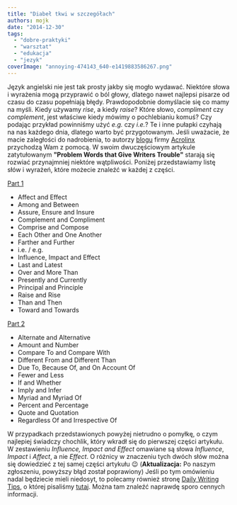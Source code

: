 ```yaml
---
title: "Diabeł tkwi w szczegółach"
authors: mojk
date: "2014-12-30"
tags:
  - "dobre-praktyki"
  - "warsztat"
  - "edukacja"
  - "jezyk"
coverImage: "annoying-474143_640-e1419883586267.png"
---
```


Język angielski nie jest tak prosty jakby się mogło wydawać. Niektóre słowa i
wyrażenia mogą przyprawić o ból głowy, dlatego nawet najlepsi pisarze od czasu
do czasu popełniają błędy. Prawdopodobnie domyślacie się co mamy na myśli. Kiedy
używamy _rise_, a kiedy _raise_? Które słowo, _compliment_ czy _complement_,
jest właściwe kiedy mówimy o pochlebianiu komuś? Czy podając przykład powinniśmy
użyć _e.g._ czy _i.e._? Te i inne pułapki czyhają na nas każdego dnia, dlatego
warto być przygotowanym. Jeśli uważacie, że macie zaległości do nadrobienia, to
autorzy [blogu](http://www.acrolinx.com/blog/) firmy
[Acrolinx](http://www.acrolinx.com/) przychodzą Wam z pomocą. W swoim
dwuczęściowym artykule zatytułowanym **"Problem Words that Give Writers
Trouble"** starają się rozwiać przynajmniej niektóre wątpliwości. Poniżej
przedstawiamy listę słów i wyrażeń, które możecie znaleźć w każdej z części.

<!--truncate-->

[Part 1](http://www.acrolinx.com/blog/problem-words-give-writers-trouble-part-1/)

- Affect and Effect
- Among and Between
- Assure, Ensure and Insure
- Complement and Compliment
- Comprise and Compose
- Each Other and One Another
- Farther and Further
- i.e. / e.g.
- Influence, Impact and Effect
- Last and Latest
- Over and More Than
- Presently and Currently
- Principal and Principle
- Raise and Rise
- Than and Then
- Toward and Towards

[Part 2](http://www.acrolinx.com/blog/problem-words-give-writers-trouble-part-2/)

- Alternate and Alternative
- Amount and Number
- Compare To and Compare With
- Different From and Different Than
- Due To, Because Of, and On Account Of
- Fewer and Less
- If and Whether
- Imply and Infer
- Myriad and Myriad Of
- Percent and Percentage
- Quote and Quotation
- Regardless Of and Irrespective Of

W przypadkach przedstawionych powyżej nietrudno o pomyłkę, o czym najlepiej
świadczy chochlik, który wkradł się do pierwszej części artykułu. W zestawieniu
_Influence, Impact and Effect_ omawiane są słowa _Influence_, _Impact_ i
_Affect_, a nie _Effect_. O różnicy w znaczeniu tych dwóch słów można się
dowiedzieć z tej samej części artykułu 😉 (**Aktualizacja:** Po naszym
zgłoszeniu, powyższy błąd został poprawiony) Jeśli po tym omówieniu nadal
będziecie mieli niedosyt, to polecamy również stronę
[Daily Writing Tips](http://www.dailywritingtips.com/), o której pisaliśmy
[tutaj](http://techwriter.pl/naucz-sie-sama-czesc-5/). Można tam znaleźć
naprawdę sporo cennych informacji.
